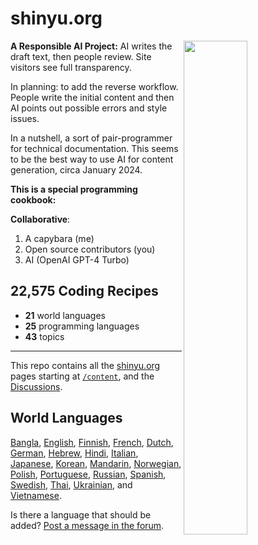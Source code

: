 # shinyu.org

<img align="right" width="45%" src="https://github.com/dogweather/forkful/assets/150670/7c9b58b3-019e-4708-b341-7a4110ddde5a">

**A Responsible AI Project:** AI writes the draft text, then people review. Site visitors see full transparency.

In planning: to add the reverse workflow. People write the initial content and then AI points out possible errors and style issues.

In a nutshell, a sort of pair-programmer for technical documentation. This seems to be the best way to use AI for content generation, circa January 2024.

**This is a special programming cookbook:**

**Collaborative**:
1. A capybara (me)
2. Open source contributors (you)
3. AI (OpenAI GPT-4 Turbo)

## 22,575 Coding Recipes
 
* **21** world languages
* **25** programming languages
* **43** topics

---

This repo contains all the [shinyu.org](https://shinyu.org) pages starting at [`/content`](https://github.com/dogweather/forkful/tree/master/content), and the [Discussions](https://github.com/dogweather/forkful/discussions).

## World Languages

[Bangla](https://shinyu.org/bn/),
[English](https://shinyu.org/en),
[Finnish](https://shinyu.org/fi),
[French](https://shinyu.org/fr),
[Dutch](https://shinyu.org/nl),
[German](https://shinyu.org/de),
[Hebrew](https://shinyu.org/he),
[Hindi](https://shinyu.org/hi),
[Italian](https://shinyu.org/it),
[Japanese](https://shinyu.org/ja),
[Korean](https://shinyu.org/ko),
[Mandarin](https://shinyu.org/zh),
[Norwegian](https://shinyu.org/no),
[Polish](https://shinyu.org/pl),
[Portuguese](https://shinyu.org/pt),
[Russian](https://shinyu.org/ru),
[Spanish](https://shinyu.org/es),
[Swedish](https://shinyu.org/sv),
[Thai](https://shinyu.org/th/),
[Ukrainian](https://shinyu.org/uk), and
[Vietnamese](https://shinyu.org/vi).

Is there a language that should be added? [Post a message in the forum](https://github.com/dogweather/forkful/discussions/categories/ideas).

